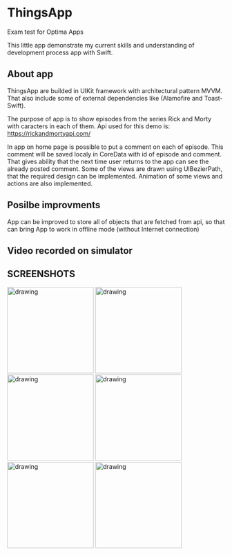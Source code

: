 # ThingsApp
Exam test for Optima Apps

This little app demonstrate my current skills and understanding of development process app with Swift.

## About app
ThingsApp are builded in UIKit framework with architectural pattern MVVM. That also include some of external dependencies like (Alamofire and Toast-Swift). 

The purpose of app is to show episodes from the series Rick and Morty with caracters in each of them.
Api used for this demo is: https://rickandmortyapi.com/

In app on home page is possible to put a comment on each of episode. This comment will be saved localy in CoreData with id of episode and comment. 
That gives ability that the next time user returns to the app can see the already posted comment.
Some of the views are drawn using UIBezierPath, that the required design can be implemented.
Animation of some views and actions are also implemented.

## Posilbe improvments

App can be improved to store all of objects that are fetched from api, so that can bring App to work in offline mode (without Internet connection)


## Video recorded on simulator



## SCREENSHOTS

<img src="https://github.com/1aleksandaraleksic/ThingsApp/assets/39316387/e25f3eab-f50e-4d18-b39e-b934c6cf06d9" alt="drawing" width="200"/>
<img src="https://github.com/1aleksandaraleksic/ThingsApp/assets/39316387/dd2c64ed-7a7c-47ba-a0fa-688c17e28388" alt="drawing" width="200"/>
<img src="https://github.com/1aleksandaraleksic/ThingsApp/assets/39316387/0bf3e09f-fddc-4293-a72a-2ea0cf9419fa" alt="drawing" width="200"/>

<img src="https://github.com/1aleksandaraleksic/ThingsApp/assets/39316387/3a1b49e0-d8bc-4921-9b11-7a0daaca63e3" alt="drawing" width="200"/>
<img src="https://github.com/1aleksandaraleksic/ThingsApp/assets/39316387/25a08a20-9974-4aad-af7b-1fa697a018f1" alt="drawing" width="200"/>
<img src="https://github.com/1aleksandaraleksic/ThingsApp/assets/39316387/00dfb21a-bb75-4307-9f43-00ca2674ea33" alt="drawing" width="200"/>

